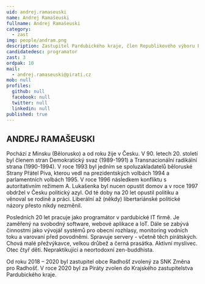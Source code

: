 ```yaml
---
uid: andrej.ramaseuski
name: Andrej Ramašeuski
fullname: Andrej Ramašeuski
category:
  - zast
img: people/andram.png
description: Zastupitel Pardubického kraje, člen Republikového výboru Pirátů, člen Technického odboru Pirátů, člen MS Českotřebovsko
candidatedesc: programator
zast: 3
ordpak: 10
mail:
  - andrej.ramaseuski@pirati.cz 
mob: null
profiles:
  github: null
  facebook: null
  twitter: null
  linkedin: null
published: true
---
```

## ANDREJ RAMAŠEUSKI

Pochází z Minsku (Bělorusko) a od roku žije v Česku. V 90. letech 20. století byl členem stran Demokratický svaz (1989-1991) a Transnacionální radikální strana (1990-1994). V roce 1993 byl jedním se spoluzakladatelů běloruské Strany Přátel Piva, kterou vedl na prezidentských volbách 1994 a parlamentních volbách 1995. V roce 1996 následkem konfliktu s autoritativním režimem A. Lukašenka byl nucen opustit domov a v roce 1997 obdržel v Česku politický azyl. Od té doby na 20 let opustil politiku a věnoval se rodině a práci. Liberální až (někdy) libertariánské politické názory přesto nikdy nezměnil.

Posledních 20 let pracuje jako programátor v pardubické IT firmě. Je zaměřený na svobodný software, webové aplikace a IoT. Dále se zabývá činnostmi jako vývojář systémů pro obecní rozhlasy, monitoring vodních toku a varovaní před povodněmi. Spravuje servery - včetně těch pirátských. Chová malé přežvýkavce, velkou drůbež a černá prasátka. Aktivní myslivec. Otec čtyř děti. Nepraktikující a neortodoxní zen-buddhista.

Od roku 2018 – 2020 byl zastupitel obce Radhošť zvolený za SNK Změna pro Radhošť. V roce 2020 byl za Piráty zvolen do Krajského zastupitelstva Pardubického kraje.
